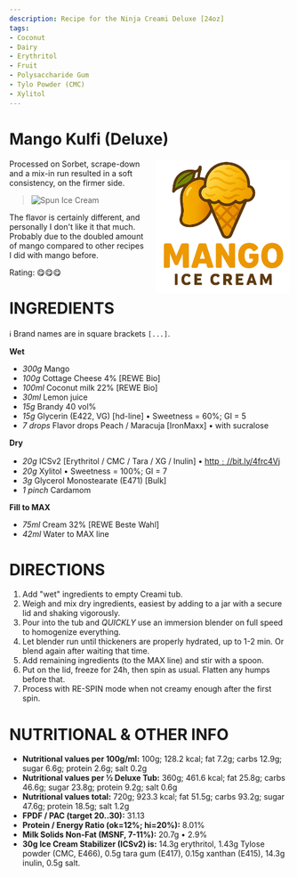 ```yaml
---
description: Recipe for the Ninja Creami Deluxe [24oz]
tags:
- Coconut
- Dairy
- Erythritol
- Fruit
- Polysaccharide Gum
- Tylo Powder (CMC)
- Xylitol
---
```

# Mango Kulfi (Deluxe)
<img style="float: right; margin-left: 1.5em;" width=240 alt="Logo" src="https://raw.githubusercontent.com/jhermann/ice-creamery/refs/heads/main/assets/mango-ice-cream-logo.png" />

Processed on Sorbet, scrape-down and a mix-in run resulted in a soft consistency, on the firmer side.

> <img width=360 alt="Spun Ice Cream" src="Mango-Kulfi_2025-01-06.jpg" class="zoomable" />

The flavor is certainly different, and personally I don't like it that much.
Probably due to the doubled amount of mango compared to other recipes I did with mango before.

Rating: 😋😋😋

# INGREDIENTS

ℹ️ Brand names are in square brackets `[...]`.

**Wet**

  - _300g_ Mango
  - _100g_ Cottage Cheese 4% [REWE Bio]
  - _100ml_ Coconut milk 22% [REWE Bio]
  - _30ml_ Lemon juice
  - _15g_ Brandy 40 vol%
  - _15g_ Glycerin (E422, VG) [hd-line] • Sweetness = 60%; GI = 5
  - _7 drops_ Flavor drops Peach / Maracuja [IronMaxx] • with sucralose

**Dry**

  - _20g_ ICSv2 [Erythritol / CMC / Tara / XG / Inulin] • [http﹕//bit.ly/4frc4Vj](https://github.com/jhermann/ice-creamery/tree/main/recipes/Ice%20Cream%20Stabilizer%20%28ICS%29)
  - _20g_ Xylitol • Sweetness = 100%; GI = 7
  - _3g_ Glycerol Monostearate (E471) [Bulk]
  - _1 pinch_ Cardamom

**Fill to MAX**

  - _75ml_ Cream 32% [REWE Beste Wahl]
  - _42ml_ Water to MAX line

# DIRECTIONS

 1. Add "wet" ingredients to empty Creami tub.
 1. Weigh and mix dry ingredients, easiest by adding to a jar with a secure lid and shaking vigorously.
 1. Pour into the tub and *QUICKLY* use an immersion blender on full speed to homogenize everything.
 1. Let blender run until thickeners are properly hydrated, up to 1-2 min. Or blend again after waiting that time.
 1. Add remaining ingredients (to the MAX line) and stir with a spoon.
 1. Put on the lid, freeze for 24h, then spin as usual. Flatten any humps before that.
 1. Process with RE-SPIN mode when not creamy enough after the first spin.

# NUTRITIONAL & OTHER INFO
- **Nutritional values per 100g/ml:** 100g; 128.2 kcal; fat 7.2g; carbs 12.9g; sugar 6.6g; protein 2.6g; salt 0.2g
- **Nutritional values per ½ Deluxe Tub:** 360g; 461.6 kcal; fat 25.8g; carbs 46.6g; sugar 23.8g; protein 9.2g; salt 0.6g
- **Nutritional values total:** 720g; 923.3 kcal; fat 51.5g; carbs 93.2g; sugar 47.6g; protein 18.5g; salt 1.2g
- **FPDF / PAC (target 20..30):** 31.13
- **Protein / Energy Ratio (ok=12%; hi=20%):** 8.01%
- **Milk Solids Non-Fat (MSNF, 7-11%):** 20.7g • 2.9%
- **30g Ice Cream Stabilizer (ICSv2) is:** 14.3g erythritol, 1.43g Tylose powder (CMC, E466), 
0.5g tara gum (E417), 0.15g xanthan (E415),
14.3g inulin, 0.5g salt.
